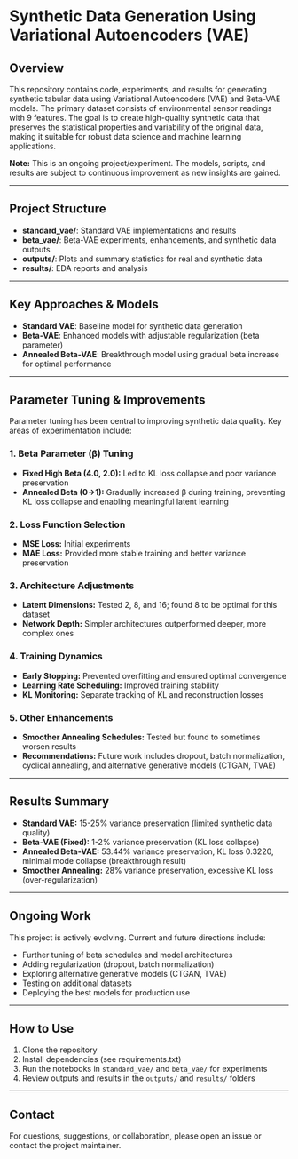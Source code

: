 # Synthetic Data Generation Using Variational Autoencoders (VAE)

## Overview
This repository contains code, experiments, and results for generating synthetic tabular data using Variational Autoencoders (VAE) and Beta-VAE models. The primary dataset consists of environmental sensor readings with 9 features. The goal is to create high-quality synthetic data that preserves the statistical properties and variability of the original data, making it suitable for robust data science and machine learning applications.

**Note:** This is an ongoing project/experiment. The models, scripts, and results are subject to continuous improvement as new insights are gained.

---

## Project Structure
- **standard_vae/**: Standard VAE implementations and results
- **beta_vae/**: Beta-VAE experiments, enhancements, and synthetic data outputs
- **outputs/**: Plots and summary statistics for real and synthetic data
- **results/**: EDA reports and analysis

---

## Key Approaches & Models
- **Standard VAE**: Baseline model for synthetic data generation
- **Beta-VAE**: Enhanced models with adjustable regularization (beta parameter)
- **Annealed Beta-VAE**: Breakthrough model using gradual beta increase for optimal performance

---

## Parameter Tuning & Improvements
Parameter tuning has been central to improving synthetic data quality. Key areas of experimentation include:

### 1. **Beta Parameter (β) Tuning**
- **Fixed High Beta (4.0, 2.0):** Led to KL loss collapse and poor variance preservation
- **Annealed Beta (0→1):** Gradually increased β during training, preventing KL loss collapse and enabling meaningful latent learning

### 2. **Loss Function Selection**
- **MSE Loss:** Initial experiments
- **MAE Loss:** Provided more stable training and better variance preservation

### 3. **Architecture Adjustments**
- **Latent Dimensions:** Tested 2, 8, and 16; found 8 to be optimal for this dataset
- **Network Depth:** Simpler architectures outperformed deeper, more complex ones

### 4. **Training Dynamics**
- **Early Stopping:** Prevented overfitting and ensured optimal convergence
- **Learning Rate Scheduling:** Improved training stability
- **KL Monitoring:** Separate tracking of KL and reconstruction losses

### 5. **Other Enhancements**
- **Smoother Annealing Schedules:** Tested but found to sometimes worsen results
- **Recommendations:** Future work includes dropout, batch normalization, cyclical annealing, and alternative generative models (CTGAN, TVAE)

---

## Results Summary
- **Standard VAE:** 15-25% variance preservation (limited synthetic data quality)
- **Beta-VAE (Fixed):** 1-2% variance preservation (KL loss collapse)
- **Annealed Beta-VAE:** 53.44% variance preservation, KL loss 0.3220, minimal mode collapse (breakthrough result)
- **Smoother Annealing:** 28% variance preservation, excessive KL loss (over-regularization)

---

## Ongoing Work
This project is actively evolving. Current and future directions include:
- Further tuning of beta schedules and model architectures
- Adding regularization (dropout, batch normalization)
- Exploring alternative generative models (CTGAN, TVAE)
- Testing on additional datasets
- Deploying the best models for production use

---

## How to Use
1. Clone the repository
2. Install dependencies (see requirements.txt)
3. Run the notebooks in `standard_vae/` and `beta_vae/` for experiments
4. Review outputs and results in the `outputs/` and `results/` folders

---

## Contact
For questions, suggestions, or collaboration, please open an issue or contact the project maintainer.
